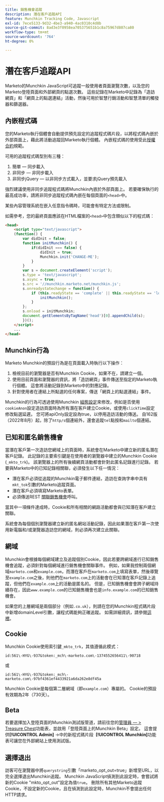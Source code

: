 ```yaml
---
title: 銷售機會追蹤
description: 潛在客戶追蹤API
feature: Munchkin Tracking Code, Javascript
exl-id: 7ece5133-9d32-4be3-a940-4ac0310c4d8b
source-git-commit: 8ad3e3f0958ea705375651b1c8a75967d807ca80
workflow-type: tm+mt
source-wordcount: '764'
ht-degree: 0%

---
```


# 潛在客戶追蹤API

Marketo的Munchkin JavaScript可追蹤一般使用者頁面瀏覽次數，以及您的Marketo登陸頁面和外部網頁的點選次數。 這些記錄在Marketo中記錄為「造訪網頁」和「網頁上的點選連結」活動，然後可用於智慧行銷活動和智慧清單的觸發器和篩選器。

## 內嵌程式碼

您的Marketo執行個體會自動提供預先設定的追蹤程式碼片段，以將程式碼內嵌於外部頁面上，藉此將活動追蹤回Marketo執行個體。 內嵌程式碼的使用受此[授權合約](../munchkin-license.pdf)規範。

可用的追蹤程式碼型別有三種：

1. 簡單 — 同步載入
1. 非同步 — 非同步載入
1. 非同步jQuery — 以非同步方式載入，並要求jQuery預先載入

強烈建議使用非同步追蹤程式碼將Munchkin內嵌於外部頁面上。 若要確保執行的最高成功率，請將非同步追蹤程式碼內嵌在每個頁面的`<head>`中。

某些內容管理系統在嵌入任意指令碼時，可能會有特定方法或限制。

如需參考，您的最終頁面應該在HTML檔案的`<head>`中包含類似以下的程式碼：

```html
<head>
    <script type="text/javascript">
    (function() {
        var didInit = false;
        function initMunchkin() {
            if(didInit === false) {
                didInit = true;
                Munchkin.init('CHANGE-ME');
            }
        }
        var s = document.createElement('script');
        s.type = 'text/javascript';
        s.async = true;
        s.src = '//munchkin.marketo.net/munchkin.js';
        s.onreadystatechange = function() {
            if (this.readyState == 'complete' || this.readyState == 'loaded') {
                initMunchkin();
            }
        };
        s.onload = initMunchkin;
        document.getElementsByTagName('head')[0].appendChild(s);
        })();
    </script>
    ...
</head>
```

## Munchkin行為

Marketo Munchkin的預設行為是在頁面載入時執行以下操作：

1. 檢視目前的瀏覽器是否有Munchkin Cookie，如果不在，請建立一個。
1. 使用目前頁面和瀏覽器的資訊，將「造訪網頁」事件傳送至指定的Marketo執行個體。 這會將活動記錄到Marketo中的對應記錄。
1. 針對使用者在連結上所點選的任何專案，傳送「網頁上的點選連結」事件。

Munchkin的行為可透過使用Munchkin [組態設定](configuration.md)來修改，例如是否使用`cookieAnon`設定造訪頁面時為所有潛在客戶建立Cookie，或使用`clickTime`設定修改點選延遲。 您可將apiOnly設定設為true，以停用造訪活動的傳送。 自162版（2022年8月）起，除了`http/s`個連結外，還會追蹤`tel`點按和`mailto`個連結。

## 已知和匿名銷售機會

當潛在客戶第一次造訪您網域上的頁面時，系統會在Marketo中建立新的匿名潛在客戶記錄。 此記錄的主要索引鍵是在使用者的瀏覽器中建立的Munchkin Cookie (`_mkto_trk`)。 該瀏覽器上的所有後續網頁活動都會針對此匿名記錄進行記錄。 若要與Marketo中的已知記錄相關聯，必須發生以下任一情況：

- 潛在客戶必須從追蹤的Munchkin電子郵件連結，造訪在查詢字串中具有`mkt_tok`引數的Marketo追蹤頁面。
- 潛在客戶必須填寫Marketo表單。
- 必須傳送REST [關聯銷售機會](https://developer.adobe.com/marketo-apis/api/mapi/#tag/Leads/operation/associateLeadUsingPOST)呼叫。

當其中一項條件達成時，Cookie和所有相關的網路活動都會與已知潛在客戶建立關聯。

系統會為每個個別瀏覽器建立新的匿名網站活動記錄，因此如果潛在客戶第一次使用新電腦和/或瀏覽器造訪您的網域，則必須再次建立此關聯。

## 網域

Munchkin會根據每個網域建立及追蹤個別Cookie，因此若要跨網域進行已知銷售機會追蹤，必須針對每個網域進行銷售機會關聯事件。 例如，如果我控制兩個網域`marketo.com`和`example.com`，而潛在客戶在`marketo.com`上填寫表單，然後導覽至`example.com`之後，則他們在`marketo.com`上的活動會在已知潛在客戶記錄上追蹤，但他們在`example.com`上的活動是匿名的。 但是，已知銷售機會會跨子網域持續存在，因此`www.example.com`的已知銷售機會也是`info.example.com`的已知銷售機會。

如果您的上層網域是兩個部分（例如`.co.uk`），則請在您的Munchkin程式碼片段中新增domainLevel引數，讓程式碼能夠正確追蹤。 如需詳細資訊，請參閱[這裡](configuration.md#domainlevel)。

## Cookie

Munchkin Cookie使用索引鍵`_mkto_trk`，其值遵循此模式：

`id:561\-HYG\-937&token:_mch\-marketo.com\-1374552656411\-90718`

或

`id:561\-HYG\-937&token:_mch\-marketo.com\-97bf4361ef4433921a6da262e8df45a`

Munchkin Cookie是每個第二層網域（即`example.com`）專屬的。 Cookie的預設有效期為2年（730天）。

## Beta

若要選擇加入登陸頁面的Munchkin測試版管道，請前往您的[管理員 — > Treasure Chest](https://experienceleague.adobe.com/zh-hant/docs/marketo/using/product-docs/administration/settings/enable-or-disable-treasure-chest-features)功能表，並啟用「登陸頁面上的Munchkin Beta」設定。 這會提供&#x200B;**[!UICONTROL Admin]** ->中的新程式碼片段  **[!UICONTROL Munchkin]**&#x200B;功能表可讓您在外部網站上使用測試版。

## 選擇退出

訪客可在瀏覽器中將`querystring`引數「marketo_opt_out=true」新增至URL，以完全選擇退出Munchkin追蹤。 Munchkin JavaScript偵測到此設定時，會嘗試將新的Cookie &quot;mkto_opt_out&quot;設定為值`true`。 刪除所有其他Marketo追蹤Cookie，不設定新的Cookie，且在偵測到此設定時，Munchkin不會提出任何HTTP請求。
